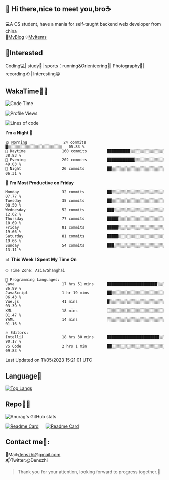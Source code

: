 👋 Hi there,nice to meet you,bro☕
---
💻A CS student, have a mania for self-taught backend web developer from china   
👣[MyBlog](https://github.com/HealUP/MyBlog)
💡[MyItems](https://healup.github.io/)

 <!-- waka-box start -->
 <!-- waka-box end -->
 
🧲**Interested**
--
Coding💻| study📖| sports：running&Orienteering🏃‍| Photography📸| recording✍️| Interesting😁

WakaTime👨‍💻
---
<!--START_SECTION:waka-->
![Code Time](http://img.shields.io/badge/Code%20Time-124%20hrs%2037%20mins-blue)

![Profile Views](http://img.shields.io/badge/Profile%20Views-11-blue)

![Lines of code](https://img.shields.io/badge/From%20Hello%20World%20I%27ve%20Written-158.8%20thousand%20lines%20of%20code-blue)

**I'm a Night 🦉** 

```text
🌞 Morning                24 commits          █░░░░░░░░░░░░░░░░░░░░░░░░   05.83 % 
🌆 Daytime                160 commits         ██████████░░░░░░░░░░░░░░░   38.83 % 
🌃 Evening                202 commits         ████████████░░░░░░░░░░░░░   49.03 % 
🌙 Night                  26 commits          ██░░░░░░░░░░░░░░░░░░░░░░░   06.31 % 
```
📅 **I'm Most Productive on Friday** 

```text
Monday                   32 commits          ██░░░░░░░░░░░░░░░░░░░░░░░   07.77 % 
Tuesday                  35 commits          ██░░░░░░░░░░░░░░░░░░░░░░░   08.50 % 
Wednesday                52 commits          ███░░░░░░░░░░░░░░░░░░░░░░   12.62 % 
Thursday                 77 commits          █████░░░░░░░░░░░░░░░░░░░░   18.69 % 
Friday                   81 commits          █████░░░░░░░░░░░░░░░░░░░░   19.66 % 
Saturday                 81 commits          █████░░░░░░░░░░░░░░░░░░░░   19.66 % 
Sunday                   54 commits          ███░░░░░░░░░░░░░░░░░░░░░░   13.11 % 
```


📊 **This Week I Spent My Time On** 

```text
🕑︎ Time Zone: Asia/Shanghai

💬 Programming Languages: 
Java                     17 hrs 51 mins      ██████████████████████░░░   86.99 % 
JavaScript               1 hr 19 mins        ██░░░░░░░░░░░░░░░░░░░░░░░   06.43 % 
Vue.js                   41 mins             █░░░░░░░░░░░░░░░░░░░░░░░░   03.39 % 
XML                      18 mins             ░░░░░░░░░░░░░░░░░░░░░░░░░   01.47 % 
YAML                     14 mins             ░░░░░░░░░░░░░░░░░░░░░░░░░   01.16 % 

🔥 Editors: 
IntelliJ                 18 hrs 30 mins      ███████████████████████░░   90.17 % 
VS Code                  2 hrs 1 min         ██░░░░░░░░░░░░░░░░░░░░░░░   09.83 % 
```


 Last Updated on 11/05/2023 15:21:01 UTC
<!--END_SECTION:waka-->

Language🚀
---
[![Top Langs](https://github-readme-stats.vercel.app/api/top-langs/?username=HealUP&layout=compact&hide_border=true)](https://github.com/HealUP)

Repo🧑‍💻
---
![Anurag's GitHub stats](https://github-readme-stats.vercel.app/api?username=HealUP&count_private=true&show_icons=true&theme=gruvbox&hide_border=true) 

[![Readme Card](https://github-readme-stats.vercel.app/api/pin/?username=HealUP&repo=InternetEy&theme=transparent)](https://github.com/HealUP/InternetEy) &emsp;
[![Readme Card](https://github-readme-stats.vercel.app/api/pin/?username=HealUP&repo=CampusExperience&theme=transparent)](https://github.com/HealUP/CampusExperience)


Contact me📱:
---
📮Mail:denszhi@gmail.com  
📬Twitter:@Denszhi  

> Thank you for your attention, looking forward to progress together.🎉
